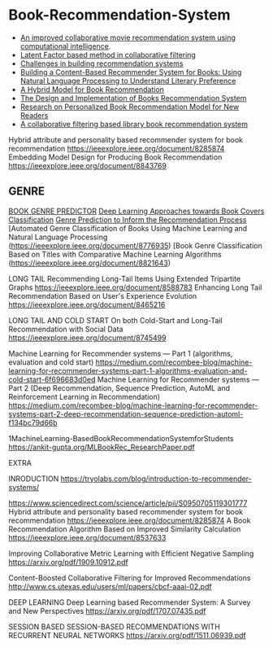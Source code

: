 # Book-Recommendation-System


* [An improved collaborative movie recommendation system using computational intelligence](https://www.sciencedirect.com/science/article/pii/S1045926X14000901).
* [Latent Factor based method in collaborative filtering](https://medium.com/@rabinpoudyal1995/latent-factor-based-method-in-collaborative-filtering-77756a02f675)
* [Challenges in building recommendation systems](https://medium.com/@rabinpoudyal1995/challenges-in-building-recommendation-systems-719a4d3cf5b2)
* [Building a Content-Based Recommender System for Books: Using Natural Language Processing to Understand Literary Preference](https://jamesrledoux.com/projects/gutenberg-recommender-system/)
* [A Hybrid Model for Book Recommendation](https://ieeexplore.ieee.org/document/8473274)
* [The Design and Implementation of Books Recommendation System](https://ieeexplore.ieee.org/document/8663914)
* [Research on Personalized Book Recommendation Model for New Readers](https://ieeexplore.ieee.org/document/8614724)
* [A collaborative filtering based library book recommendation system](https://ieeexplore.ieee.org/document/8391175)


Hybrid attribute and personality based recommender system for book recommendation
https://ieeexplore.ieee.org/document/8285874
Embedding Model Design for Producing Book Recommendation
https://ieeexplore.ieee.org/document/8843769


## GENRE

[BOOK GENRE PREDICTOR](https://medium.com/bbm406f18/week-i-book-genre-predictor-c283cfc74e24)
[Deep Learning Approaches towards Book Covers Classification](https://pdfs.semanticscholar.org/dc97/f5e9176ba278085cd2c56db56b8851fa864c.pdf)
[Genre Prediction to Inform the Recommendation Process](http://ceur-ws.org/Vol-1688/paper-05.pdf)
[Automated Genre Classification of Books Using Machine Learning and Natural Language Processing
(https://ieeexplore.ieee.org/document/8776935)
[Book Genre Classification Based on Titles with Comparative Machine Learning Algorithms
(https://ieeexplore.ieee.org/document/8821643)


LONG TAIL
Recommending Long-Tail Items Using Extended Tripartite Graphs
https://ieeexplore.ieee.org/document/8588783
Enhancing Long Tail Recommendation Based on User's Experience Evolution
https://ieeexplore.ieee.org/document/8465216

LONG TAIL AND COLD START
On both Cold-Start and Long-Tail Recommendation with Social Data
https://ieeexplore.ieee.org/document/8745499


Machine Learning for Recommender systems — Part 1 (algorithms, evaluation and cold start)
https://medium.com/recombee-blog/machine-learning-for-recommender-systems-part-1-algorithms-evaluation-and-cold-start-6f696683d0ed
Machine Learning for Recommender systems — Part 2 (Deep Recommendation, Sequence Prediction, AutoML and Reinforcement Learning in Recommendation)
https://medium.com/recombee-blog/machine-learning-for-recommender-systems-part-2-deep-recommendation-sequence-prediction-automl-f134bc79d66b



1MachineLearning-BasedBookRecommendationSystemforStudents
https://ankit-gupta.org/MLBookRec_ResearchPaper.pdf



EXTRA

INRODUCTION
https://tryolabs.com/blog/introduction-to-recommender-systems/


https://www.sciencedirect.com/science/article/pii/S0950705119301777
Hybrid attribute and personality based recommender system for book recommendation
https://ieeexplore.ieee.org/document/8285874
A Book Recommendation Algorithm Based on Improved Similarity Calculation
https://ieeexplore.ieee.org/document/8537633



Improving Collaborative Metric Learning with Efficient Negative Sampling
https://arxiv.org/pdf/1909.10912.pdf

Content-Boosted Collaborative Filtering for Improved Recommendations
http://www.cs.utexas.edu/users/ml/papers/cbcf-aaai-02.pdf

DEEP LEARNING
Deep Learning based Recommender System: A Survey and New Perspectives
https://arxiv.org/pdf/1707.07435.pdf


SESSION BASED
SESSION-BASED RECOMMENDATIONS WITH RECURRENT NEURAL NETWORKS
https://arxiv.org/pdf/1511.06939.pdf
